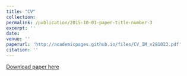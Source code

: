 ```yaml
---
title: "CV"
collection: 
permalink: /publication/2015-10-01-paper-title-number-3
excerpt: ''
date: 
venue: ''
paperurl: 'http://academicpages.github.io/files/CV_IM_v281023.pdf'
citation: ''
---
```



[Download paper here](http://academicpages.github.io/files/CV_IM_v281023.pdf)



